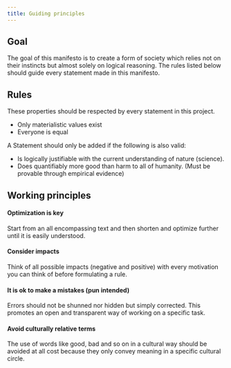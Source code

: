 ```yaml
---
title: Guiding principles
---
```

## Goal
The goal of this manifesto is to create a form of society which relies not on their instincts but almost solely on logical reasoning.
The rules listed below should guide every statement made in this manifesto.

## Rules
These properties should be respected by every statement in this project.
* Only materialistic values exist
* Everyone is equal

A Statement should only be added if the following is also valid:
* Is logically justifiable with the current understanding of nature (science).
* Does quantifiably more good than harm to all of humanity. (Must be provable through empirical evidence)

## Working principles
#### Optimization is key
Start from an all encompassing text and then shorten and optimize further until
it is easily understood.

#### Consider impacts
Think of all possible impacts (negative and positive) with every motivation you can think of before
formulating a rule.

#### It is ok to make a mistakes (pun intended)
Errors should not be shunned nor hidden but simply corrected. This promotes an open and transparent way
of working on a specific task.

#### Avoid culturally relative terms
The use of words like good, bad and so on in a cultural way should be avoided at all cost
because they only convey meaning in a specific cultural circle.
